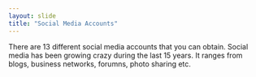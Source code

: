 ```yaml
---
layout: slide
title: "Social Media Accounts"
---
```

There are 13 different social media accounts that you can obtain. Social media has been growing crazy during the last 15 years. It ranges from blogs, business networks, forumns, photo sharing etc.
